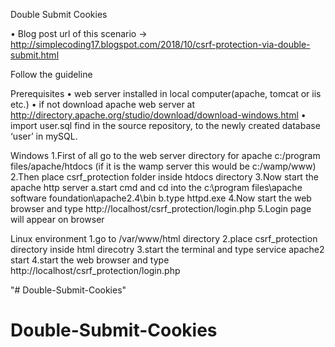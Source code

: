 Double Submit Cookies

•	Blog post url of this scenario -> http://simplecoding17.blogspot.com/2018/10/csrf-protection-via-double-submit.html

Follow the guideline 

Prerequisites
•	web server installed in local computer(apache, tomcat or iis etc.)
•	if not download apache web server at http://directory.apache.org/studio/download/download-windows.html
•	import user.sql find in the source repository, to the newly created database ‘user’ in mySQL.

Windows
1.First of all go to the web server directory
for apache c:/program files/apache/htdocs (if it is the wamp server this would be c:/wamp/www)
2.Then place csrf_protection folder inside htdocs directory
3.Now start the apache http server
  a.start cmd and cd into the c:\program files\apache software foundation\apache2.4\bin
  b.type httpd.exe
4.Now start the web browser and type http://localhost/csrf_protection/login.php
5.Login page will appear on browser

Linux environment
1.go to /var/www/html directory
2.place csrf_protection directory inside html direcotry
3.start the terminal and type service apache2 start
4.start the web browser and type http://localhost/csrf_protection/login.php

"# Double-Submit-Cookies" 
# Double-Submit-Cookies
